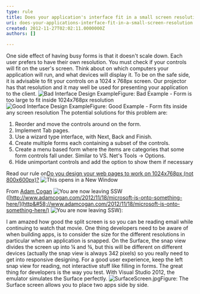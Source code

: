 ```yaml
---
type: rule
title: Does your application's interface fit in a small screen resolution?
uri: does-your-applications-interface-fit-in-a-small-screen-resolution
created: 2012-11-27T02:02:11.0000000Z
authors: []

---
```


 
One side effect of having busy forms is that it doesn't scale down.
   ​
Each user prefers to have their own resolution. You must check if your controls will fit on the user's screen. Think about on which computers your application will run, and what devices will display it. To be on the safe side, it is advisable to fit your controls on a 1024 x 768px screen. Our projector has that resolution and it may well be used for presenting your application to the client.
![Bad Interface Design Example](http&#58;//www.ssw.com.au/ssw/Standards/Rules/Images/InterfaceResBadExample.jpg)Figure: Bad Example - Form is too large to fit inside 1024x768px resolution![Good Interface Design Example](http&#58;//www.ssw.com.au/ssw/Standards/Rules/Images/InterfaceResGoodExample.jpg)Figure: Good Example - Form fits inside any screen resolution
The potential solutions for this problem are:

1. Reorder and move the controls around on the form.
2. Implement Tab pages.
3. Use a wizard type interface, with Next, Back and Finish.
4. Create multiple forms each containing a subset of the controls.
5. Create a menu based form where the items are categories that some form controls fall under.
Similar to VS. Net's Tools -&gt; Options.
6. Hide unimportant controls and add the option to show them if necessary


Read our rule on[Do you design your web pages to work on 1024x768px (not 800x600px)?](http&#58;//www.ssw.com.au/ssw/Standards/Rules/RulesToBetterWebsitesLayout.aspx#Responsive) ![](/_LAYOUTS/15/Images/SSW/IconNewWindow.png "This opens in a New Window") 


From [Adam Cogan](http&#58;//www.adamcogan.com/2012/11/18/microsoft-is-onto-something-here/) ![](/_LAYOUTS/15/Images/SSW/external.gif "You are now leaving SSW") ([http://www.adamcogan.com/2012/11/18/microsoft-is-onto-something-here/](http&#58;//www.adamcogan.com/2012/11/18/microsoft-is-onto-something-here/) ![](/_LAYOUTS/15/Images/SSW/external.gif "You are now leaving SSW")):

I am amazed how good the split screen is so you can be reading email while continuing to watch that movie.
 One thing developers need to be aware of when building apps, is to consider the size for the different resolutions in particular when an application is snapped. On the Surface, the snap view divides the screen up into ¼ and ¾, but this will be different on different devices (actually the snap view is always 342 pixels) so you really need to get into responsive designing. For a good user experience, keep the left snap view for reading, not interactive stuff like filling in forms.
 The great thing for developers is the way you test. With Visual Studio 2012, the emulator simulates the Surface perfectly.
![SurfaceScreen.jpg](/DesignandPresentation/RulestoBetterInterfacesGeneral/SiteAssets/Pages/Does-your-application%27s-interface-fit-in-a-small-screen-resolution/SurfaceScreen.jpg)Figure: The Surface screen allows you to place two apps side by side.


